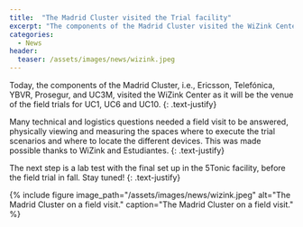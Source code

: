```yaml
---
title:  "The Madrid Cluster visited the Trial facility"
excerpt: "The components of the Madrid Cluster visited the WiZink Center as venue for the trial"
categories: 
  - News
header:
  teaser: /assets/images/news/wizink.jpeg
---
```


Today, the components of the Madrid Cluster, i.e., Ericsson, Telefónica, YBVR, Prosegur, and UC3M, visited the WiZink Center as it will be the venue of the field trials for UC1, UC6 and UC10.
{: .text-justify}

Many technical and logistics questions needed a field visit to be answered, physically viewing and measuring the spaces where to execute the trial scenarios and where to locate the different devices. This was made possible thanks to WiZink and Estudiantes.
{: .text-justify}

The next step is a lab test with the final set up in the 5Tonic facility, before the field trial in fall. Stay tuned!
{: .text-justify}

{% include figure image_path="/assets/images/news/wizink.jpeg" alt="The Madrid Cluster on a field visit." caption="The Madrid Cluster on a field visit." %}


